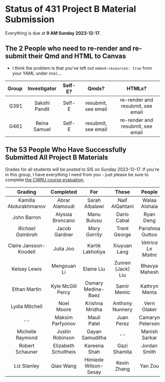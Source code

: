 # Status of 431 Project B Material Submission

Everything is due at **9 AM Sunday 2023-12-17**. 

## The 2 People who need to re-render and re-submit their Qmd and HTML to Canvas

- I think the problem is that you've left out `embed-resources: true` from your YAML under `html`...

Group | Investigator | Self-E? | Qmds? | HTMLs?
----: | :----------------: | :---: | :---: | :---: 
G391 | Sakshi Pandit | Self-E | resubmit, see email | re-render and resubmit, see email
G461 | Reina Samuel | Self-E | resubmit, see email | re-render and resubmit, see email

## The 53 People Who Have Successfully Submitted All Project B Materials

Grades for all students will be posted to SIS on Sunday 2023-12-17. If you're in this group, I have everything I need from you - just please be sure to complete [the CWRU course evaluation](https://webapps.case.edu/courseevals/).

Grading | Completed | For | These | People 
:-------------------: | :-------------------: | :-------------------: | :-------------------: | :-------------------:
Kamilla Abdurakhmanov | Abrar Alamoudi | Sarah Albalawi | Naif AlQahtani | Walaa Alshaia 
John Barron | Alyssia Broncano | Manu Bulusu | Dario Cabal | Ryan Deng
*Richael Gambrah* | Jacob Gardner | *Mary Garrity* | Trent George | Parishma Guttoo
Claire Jansson-Knodell | Julia Joo | Kartik Lakhotiya | Xiuyuan Lang | *Vetrica Le Maitre*
Kelsey Lewis | Mengxuan Li | Elaine Liu | Zunren (Jack) Liu | Bhavya Mahesh
Ethan Martin | Kyle McGill Percy | Osmary Medina-Baez | Samir Memic | Kathryn Menta
Lydia Mitchell | Noel Moore | Krishna Mridha | Anthony Nunnery | Vern Olaker
-- | Maksim Parfyonov | Mauli Patel | Juan Perez | Camaryn Petersen
Michelle Raymond | Justin Robinson | Gayan Samuditha | -- | Manish Sarkar
Robert Schauner | Elizabeth Schultheis | Kareena Shah | Gazi Shamita | Jordan Smith
Liz Stanley | Qiao Wang | Himiede Wilson-Sesay | Kexin Zhang | Yan Zou


